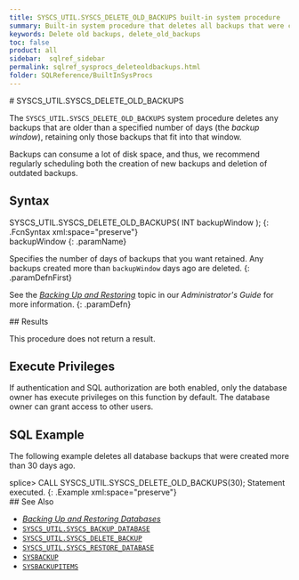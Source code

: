 ```yaml
---
title: SYSCS_UTIL.SYSCS_DELETE_OLD_BACKUPS built-in system procedure
summary: Built-in system procedure that deletes all backups that were created more than a certain number of days ago.
keywords: Delete old backups, delete_old_backups
toc: false
product: all
sidebar:  sqlref_sidebar
permalink: sqlref_sysprocs_deleteoldbackups.html
folder: SQLReference/BuiltInSysProcs
---
```

<section>
<div class="TopicContent" data-swiftype-index="true" markdown="1">
# SYSCS_UTIL.SYSCS_DELETE_OLD_BACKUPS

The `SYSCS_UTIL.SYSCS_DELETE_OLD_BACKUPS` system procedure deletes any
backups that are older than a specified number of days (the *backup
window*), retaining only those backups that fit into that window.

Backups can consume a lot of disk space, and thus, we recommend
regularly scheduling both the creation of new backups and deletion of
outdated backups.

## Syntax

<div class="fcnWrapperWide" markdown="1">
    SYSCS_UTIL.SYSCS_DELETE_OLD_BACKUPS( INT backupWindow );
{: .FcnSyntax xml:space="preserve"}

</div>
<div class="paramList" markdown="1">
backupWindow
{: .paramName}

Specifies the number of days of backups that you want retained. Any
backups created more than `backupWindow` days ago are deleted.
{: .paramDefnFirst}

See the [*Backing Up and Restoring*](onprem_admin_backingup.html) topic
in our *Administrator's Guide* for more information.
{: .paramDefn}

</div>
## Results

This procedure does not return a result.

## Execute Privileges

If authentication and SQL authorization are both enabled, only the
database owner has execute privileges on this function by default. The
database owner can grant access to other users.

## SQL Example

The following example deletes all database backups that were created
more than 30 days ago.

<div class="preWrapperWide" markdown="1">
    splice> CALL SYSCS_UTIL.SYSCS_DELETE_OLD_BACKUPS(30);
    Statement executed.
{: .Example xml:space="preserve"}

</div>
## See Also

* [*Backing Up and Restoring Databases*](onprem_admin_backingup.html)
* [`SYSCS_UTIL.SYSCS_BACKUP_DATABASE`](sqlref_sysprocs_backupdb.html)
* [`SYSCS_UTIL.SYSCS_DELETE_BACKUP`](sqlref_sysprocs_deletebackup.html)
* [`SYSCS_UTIL.SYSCS_RESTORE_DATABASE`](sqlref_sysprocs_restoredb.html)
* [`SYSBACKUP`](sqlref_systables_sysbackup.html)
* [`SYSBACKUPITEMS`](sqlref_systables_sysbackupitems.html)

</div>
</section>
